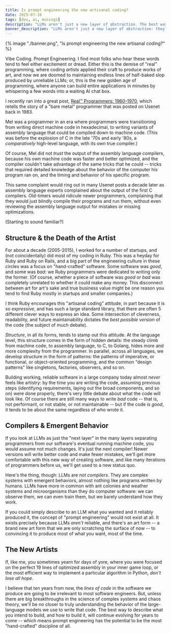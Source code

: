 ```yaml
---
title: Is prompt engineering the new artisanal coding?
date: 2025-07-16
tags: [dev, ai, musings]
description: "LLMs aren't just a new layer of abstraction. The best way to describe what you intend to build, and how to build it, will continue evolving for years to come -- which means prompt engineering has the potential to be the most \"hand-crafted\" discipline of all."
banner_description: "LLMs aren't just a new layer of abstraction: they are a brand new playing field for \"hand-crafted\" code."
---
```


{% image "./banner.png", "Is prompt engineering the new artisanal coding?" %}

Vibe Coding. Prompt Engineering. I find most folks who hear these words tend to feel either excitement or dread. Either this is the demise of "real" programming, where coding _artists_ applied their craft to produce works of art, and now we are doomed to maintaining endless lines of half-baked slop produced by unreliable LLMs; or, this is the new golden age of programming, where anyone can build entire applications in minutes by whispering a few words into a waiting AI chat box.

I recently ran into a great post, [Real™ Programmers: 1960–1970](https://medium.com/hackernoon/the-second-decade-of-programming-all-about-real-programmers-2556758b5e51), which retells the story of a "bare metal" programmer that was posted on Usenet back in 1983.

Mel was a programmer in an era where programmers were transitioning from writing direct machine code in hexadecimal, to writing variants of assembly language that could be compiled down to machine code. (This was before the explosion of C in the late '70s and early '80s, a _comparatively_ high-level language, with its own true compiler.)

Of course, Mel did not _trust_ the output of the assembly language compilers, because his own machine code was faster and better optimized, and the compiler couldn't take advantage of the same tricks that he could -- tricks that required detailed knowledge about the behavior of the computer his program ran on, and the timing and behavior of his specific program.

This same complaint would ring out in many Usenet posts a decade later as assembly language experts complained about the output of the first C compilers. Old-timers would ridicule newer programmers, complaining that they would just blindly compile their programs and run them, without even reviewing the assembly language output for mistakes or missing optimizations.

(Starting to sound familiar?)

## Structure & the Death of the Artist

For about a decade (2005-2015), I worked for a number of startups, and (not coincidentally) did most of my coding in Ruby. This was a heyday for Ruby and Ruby on Rails, and a big part of the engineering culture in these circles was a focus on "hand-crafted" software. Some software was _good_, and some was _bad_: we Ruby programmers were dedicated to writing only the former. (Of course, whether a piece of software was _good_ or _bad_ was completely unrelated to whether it could make any money. This disconnect between art for art's sake and true business value might be one reason you tend to find Ruby mostly in startups and smaller companies.)

I think Ruby encourages this "artisanal coding" attitude, in part because it is so _expressive_, and has such a large standard library, that there are often 5 different clever ways to express an idea. Some intersection of cleverness, readability, and future maintainability dictates the _best possible version_ of the code (the subject of much debate).

_Structure_, in all its forms, tends to stamp out this attitude. At the language level, this structure comes in the form of hidden details: the steady climb from machine code, to assembly language, to C, to Golang, hides more and more complexity from the programmer. In parallel, across all languages, we develop structure in the form of patterns: the patterns of imperative, or functional, or object-oriented programming, and the common "design patterns" like singletons, factories, observers, and so on.

Building working, reliable software in a large company today almost _never_ feels like artistry: by the time you are writing the code, assuming previous steps (identifying requirements, laying out the broad components, and so on) were done properly, there's very little debate about what the code will look like. Of course there are still many ways to write _bad_ code -- that is, not performant, or not stable, or not maintainable -- but if the code is _good_, it tends to be about the same regardless of who wrote it.

## Compilers & Emergent Behavior

If you look at LLMs as just the "next layer" in the many layers separating programmers from our software's eventual running machine code, you would assume not much changes. It's just the next compiler! Newer versions will write better code and make fewer mistakes, we'll get more comfortable with this new way of creating software, and like many iterations of programmers before us, we'll get used to a new status quo.

Here's the thing, though: LLMs are _not compilers_. They are complex systems with emergent behaviors, almost nothing like programs written by humans. LLMs have more in common with ant colonies and weather systems and microorganisms than they do computer software: we can observe them, we can even train them, but we barely understand how they work.

If you could simply describe to an LLM what you wanted and it reliably produced it, the concept of "prompt engineering" would not exist at all. It exists precisely because LLMs _aren't_ reliable, and there's an art form -- a brand new art form that we are only scratching the surface of now -- to convincing it to produce most of what you want, most of the time.

## The New Artists

If, like me, you sometimes yearn for days of yore, where you were focused on the perfect 19 lines of optimized assembly in your inner game loop, or the most efficient way to implement a particular algorithm in Python, _don't lose all hope_.

I believe that ten years from now, the _lines of code_ in the software we produce are going to be irrelevant to most software engineers. But, unless there are big breakthroughs in the science of complex systems and chaos theory, we'll be no closer to truly understanding the behavior of the large-language models we use to write that code. The best way to describe what you intend to build, and how to build it, will continue evolving for years to come -- which means prompt engineering has the potential to be the most "hand-crafted" discipline of all.
